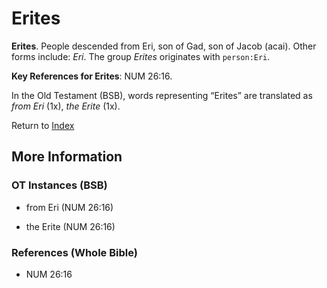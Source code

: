 # Erites
**Erites**. 
People descended from Eri, son of Gad, son of Jacob (acai). 
Other forms include: 
*Eri*. 
The group _Erites_ originates with `person:Eri`. 


**Key References for Erites**: 
NUM 26:16. 


In the Old Testament (BSB), words representing “Erites” are translated as 
*from Eri* (1x), *the Erite* (1x). 




Return to [Index](00-Index.md)

## More Information

### OT Instances (BSB)

* from Eri (NUM 26:16)

* the Erite (NUM 26:16)



### References (Whole Bible)

* NUM 26:16



